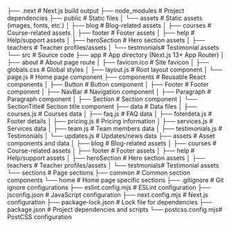 ├── .next                   # Next.js build output
├── node_modules            # Project dependencies
├── public                # Static files
│   └── assets           # Static assets (images, fonts, etc.)
│      ├── blog      # Blog-related assets
│      ├── courses   # Course-related assets
│      ├── footer    # Footer assets
│      ├── help      # Help/support assets
│      ├── heroSection # Hero section assets
│      ├── teachers   # Teacher profiles/assets
│      └── testmonials# Testimonial assets
└── src                   # Source code
    ├── app              # App directory (Next.js 13+ App Router)
    │   ├── about       # About page route
    │   ├── favicon.ico # Site favicon
    │   ├── globals.css # Global styles
    │   ├── layout.js   # Root layout component
    │   └── page.js     # Home page component
    ├── components      # Reusable React components
    │   ├── Button     # Button component
    │   ├── Footer     # Footer component
    │   ├── NavBar     # Navigation component
    │   ├── Paragraph  # Paragraph component
    │   ├── Section    # Section component
    │   └── SectionTitle# Section title component
    ├── data           # Data files
    │   ├── courses.js    # Courses data
    │   ├── faq.js       # FAQ data
    │   ├── foterdeta.js # Footer details
    │   ├── pricing.js   # Pricing information
    │   ├── services.js  # Services data
    │   ├── team.js      # Team members data
    │   ├── testimonials.js # Testimonials
    │   └── updates.js   # Updates/news data
    ├── assets         # Asset components and data
    │   ├── blog      # Blog-related assets
    │   ├── courses   # Course-related assets
    │   ├── footer    # Footer assets
    │   ├── help      # Help/support assets
    │   ├── heroSection # Hero section assets
    │   ├── teachers   # Teacher profiles/assets
    │   └── testmonials# Testimonial assets
    └── sections       # Page sections
        ├── common    # Common section components
        └── home      # Home page specific sections
├── .gitignore        # Git ignore configurations
├── eslint.config.mjs # ESLint configuration
├── jsconfig.json     # JavaScript configuration
├── next.config.mjs   # Next.js configuration
├── package-lock.json # Lock file for dependencies
├── package.json      # Project dependencies and scripts
└── postcss.config.mjs# PostCSS configuration